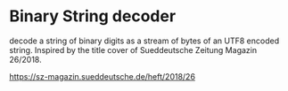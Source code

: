 # Binary String decoder

decode a string of binary digits as a stream of bytes of an UTF8 encoded string. Inspired by the title cover of 
Sueddeutsche Zeitung Magazin 26/2018. 

https://sz-magazin.sueddeutsche.de/heft/2018/26